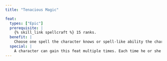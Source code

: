```yaml
---
title: "Tenacious Magic"

feat:
  types: ["Epic"]
  prerequisite: |
    {% skill_link spellcraft %} 15 ranks.
  benefit: |
    Choose one spell the character knows or spell-like ability the character possesses. Whenever the chosen form of magic would otherwise end due to a _dispel_ effect, the magic is instead only suppressed for 1d4 rounds. The magic still ends when its duration expires, but the suppressed rounds do not count against its duration. The character can dismiss his or her own spell or spell-like ability (if dismissible) or dispel his or her own tenacious magic normally.
  special: |
    A character can gain this feat multiple times. Each time he or she takes the feat, it applies to a different spell or spell-like ability.
---
```

